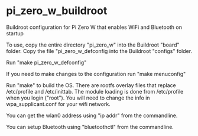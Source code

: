 # pi_zero_w_buildroot
Buildroot configuration for Pi Zero W that enables WiFi and Bluetooth on startup

To use, copy the entire directory "pi_zero_w" into the Buildroot "board" folder. Copy the file "pi_zero_w_defconfig into the Buildroot "configs" folder.

Run "make pi_zero_w_defconfig"

If you need to make changes to the configuration run "make menuconfig"

Run "make" to build the OS. There are rootfs overlay files that replace /etc/profile and /etc/inittab. The module loading is done from /etc/profile when you login ("root").  You will need to change the info in wpa_supplicant.conf for your wifi network.

You can get the wlan0 address using "ip addr" from the commandline.

You can setup Bluetooth using "bluetoothctl" from the commandline.




